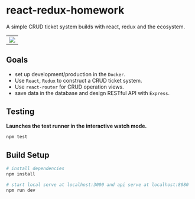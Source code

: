 # react-redux-homework
A simple CRUD ticket system builds with react, redux and the ecosystem.
<table><tr><td>
    <img src="https://i.imgur.com/C45FtDT.png" />
</td></tr></table>

## Goals
- set up development/production in the ```Docker```.
- Use ```React```, ```Redux``` to construct a CRUD ticket system.
- Use ```react-router``` for CRUD operation views.
- save data in the database and design RESTful API with ```Express```.

## Testing

**Launches the test runner in the interactive watch mode.**
``` bash
npm test
```

## Build Setup

``` bash
# install dependencies
npm install

# start local serve at localhost:3000 and api serve at localhost:8080
npm run dev
```